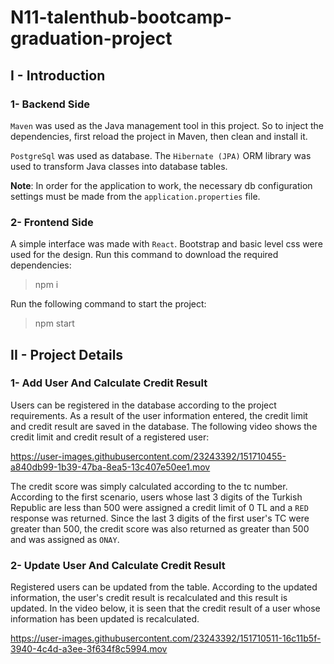 # N11-talenthub-bootcamp-graduation-project

## I - Introduction

### 1- Backend Side

```Maven``` was used as the Java management tool in this project. So to inject the dependencies, 
first reload the project in Maven, then clean and install it.

```PostgreSql``` was used as database. The ```Hibernate (JPA)``` ORM library was used to transform Java classes 
into database tables.

**Note**: In order for the application to work, the necessary db configuration settings must be made from the ```application.properties``` file.

### 2- Frontend Side

A simple interface was made with ```React```. Bootstrap and basic level css were used for the design. 
Run this command to download the required dependencies:

> npm i

Run the following command to start the project:

> npm start

## II - Project Details

### 1- Add User And Calculate Credit Result

Users can be registered in the database according to the project requirements. 
As a result of the user information entered, the credit limit and credit result 
are saved in the database. The following video shows the credit limit and credit 
result of a registered user:

https://user-images.githubusercontent.com/23243392/151710455-a840db99-1b39-47ba-8ea5-13c407e50ee1.mov


The credit score was simply calculated according to the tc number. According to the 
first scenario, users whose last 3 digits of the Turkish Republic are less than 500 
were assigned a credit limit of 0 TL and a ```RED``` response was returned. Since the last 
3 digits of the first user's TC were greater than 500, the credit score was also returned 
as greater than 500 and was assigned as ```ONAY```.

### 2- Update User And Calculate Credit Result

Registered users can be updated from the table. According to the updated information, 
the user's credit result is recalculated and this result is updated. In the video below, 
it is seen that the credit result of a user whose information has been updated is recalculated.


https://user-images.githubusercontent.com/23243392/151710511-16c11b5f-3940-4c4d-a3ee-3f634f8c5994.mov




